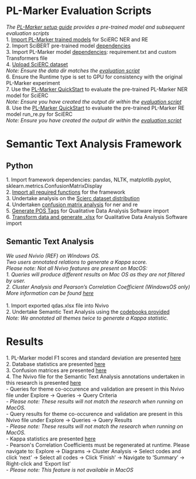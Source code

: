 <h1>PL-Marker Evaluation Scripts</h1>
<em>The  <a href="https://github.com/thunlp/PL-Marker#Setup" target="_blank">PL-Marker setup guide</a> provides a pre-trained model and subsequent evaluation scripts</em>
<br>
1. <a href="https://github.com/thunlp/PL-Marker#Trained-Models" target="_blank">Import PL-Marker trained models</a> for SciERC NER and RE<br>
2. Import SciBERT pre-trained model <a href="https://github.com/thunlp/PL-Marker#training-script" target="_blank"> dependencies</a><br>
3. Import PL-Marker model <a href="https://github.com/thunlp/PL-Marker#Install-dependencies" target="_blank"> dependencies</a>: requirement.txt and custom Transformers file<br>
4. <a href="https://github.com/thunlp/PL-Marker#download-and-preprocess-the-datasets" target="_blank"> Upload SciERC dataset</a><br>
  <em>Note: Ensure the data dir matches the <a href="https://github.com/thunlp/PL-Marker#quick-start" target="_blank"> evaluation script</a></em><br>
6. Ensure the Runtime type is set to GPU for consistency with the original PL-Marker experiment<br>
7. Use the <a href="https://github.com/thunlp/PL-Marker#quick-start" target="_blank">PL-Marker QuickStart</a> to evaluate the pre-trained PL-Marker NER model for SciERC<br>
   <em>Note: Ensure you have created the output dir within the <a href="https://github.com/thunlp/PL-Marker#quick-start" target="_blank">evaluation script</a></em><br>
8. Use the <a href="https://github.com/thunlp/PL-Marker#quick-start" target="_blank">PL-Marker QuickStart</a> to evaluate the pre-trained PL-Marker RE model run_re.py for SciERC<br>
   <em>Note: Ensure you have created the output dir within the <a href="https://github.com/thunlp/PL-Marker#quick-start" target="_blank">evaluation script</a></em>

<h1>Semantic Text Analysis Framework</h1>

<h2>Python</h2>
1. Import framework dependencies: pandas, NLTK, matplotlib.pyplot, sklearn.metrics.ConfusionMatrixDisplay<br>
2. <a href="https://github.com/mtclevans/semantictextanalysis/blob/main/framework/functions.py" target="_blank">Import all required functions</a> for the framework<br>
3. Undertake analysis on the <a href="https://github.com/mtclevans/semantictextanalysis/tree/main/framework/sciercanalysis" target="_blank">Scierc dataset distribution</a><br>
4. Undertaken <a href="https://github.com/mtclevans/semantictextanalysis/tree/main/framework/confusionmatrices" target="_blank">confusion matrix analysis</a> for ner and re<br>
5. <a href="https://github.com/mtclevans/semantictextanalysis/blob/main/framework/posTags.py" target="_blank">Generate POS Tags</a> for Qualitative Data Analysis Software import<br>
6. <a href="https://github.com/mtclevans/semantictextanalysis/blob/main/framework/qdas/dataTransform.py" target="_blank">Transform data and generate .xlsx</a> for Qualitative Data Analysis Software import

<h2>Semantic Text Analysis</h2>
<em>We used Nvivio (REF) on Windows OS.</em><br>
<em>Two users annotated relations to generate a Kappa score.</em><br>
<em>Please note: Not all Nvivo features are present on MacOS:</em><br>
<em>1. Queries will produce different results on Mac OS as they are not filtered by user.</em><br>
<em>2. Cluster Analysis and Pearson’s Correlation Coefficient (WindowsOS only)</em><br>
<em>More information can be found <a href="https://help-nv.qsrinternational.com/20/mac/Content/projects-teamwork/work-with-projects-windows-mac.htm" target="_blank">here</a></em><br><br>
1. Import exported qdas.xlsx file into Nvivo<br>
2. Undertake Semantic Text Analysis using the <a href="https://github.com/mtclevans/semantictextanalysis/blob/main/framework/codebooks.md" target="_blank">codebooks provided</a><br>
<em>Note: We annotated all themes twice to generate a Kappa statistic.</em>

<h1>Results</h1>
1. PL-Marker model F1 scores and standard deviation are presented <a href="https://github.com/mtclevans/semantictextanalysis/blob/main/results/pl-marker.md" target="_blank">here</a><br>
2. Database statistics are presented <a href="https://github.com/mtclevans/semantictextanalysis/blob/main/results/sciercStatistics.md" target="_blank">here</a><br>
3. Confusion matrices are presented <a href="https://github.com/mtclevans/semantictextanalysis/tree/main/results/confusionMatrices" target="_blank">here</a><br>
4. The Nvivo file for the Semantic Text Analysis annotations undertaken in this research is presented <a href="https://github.com/mtclevans/semantictextanalysis/blob/main/results/Nvivo%20Semantic%20Text%20Analysis%20WindowsOS.nvp" target="_blank">here</a><br>
- Queries for theme co-occurence and validation are present in this Nvivo file under Explore -> Queries -> Query Criteria<br>
- <em>Please note: These results will not match the research when running on MacOS.</em><br>
- Query results for theme co-occurence and validation are present in this Nvivo file under Explore -> Queries -> Query Results<br>
- <em>Please note: These results will not match the research when running on MacOS.</em><br>
- Kappa statistics are presented <a href="https://github.com/mtclevans/semantictextanalysis/blob/main/results/kappa.md" target="_blank">here</a><br>
- Pearson's Correlation Coefficients must be regenerated at runtime. Please navigate to: Explore -> Diagrams -> Cluster Analysis -> Select codes and click ‘next’ -> Select all codes -> Click ‘Finish’ -> Navigate to ‘Summary’ -> Right-click and ‘Export list’<br>
- <em>Please note: This feature is not available in MacOS</em>
